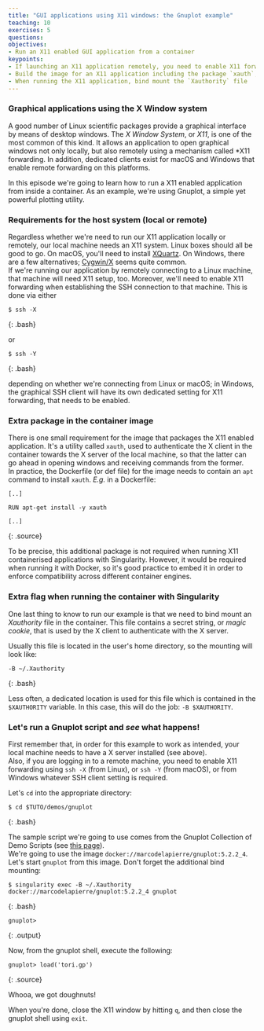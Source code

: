 ```yaml
---
title: "GUI applications using X11 windows: the Gnuplot example"
teaching: 10
exercises: 5
questions:
objectives:
- Run an X11 enabled GUI application from a container
keypoints:
- If launching an X11 application remotely, you need to enable X11 forwarding for the SSH connection
- Build the image for an X11 application including the package `xauth`, for compatibility with the Docker runtime
- When running the X11 application, bind mount the `Xauthority` file
---
```



### Graphical applications using the X Window system

A good number of Linux scientific packages provide a graphical interface by means of desktop windows.  The *X Window System*, or *X11*, is one of the most common of this kind.  It allows an application to open graphical windows not only locally, but also remotely using a mechanism called *X11 forwarding.  In addition, dedicated clients exist for macOS and Windows that enable remote forwarding on this platforms.

In this episode we're going to learn how to run a X11 enabled application from inside a container.  As an example, we're using Gnuplot, a simple yet powerful plotting utility.


### Requirements for the host system (local or remote)

Regardless whether we're need to run our X11 application locally or remotely, our local machine needs an X11 system.  Linux boxes should all be good to go.  On macOS, you'll need to install [XQuartz](https://www.xquartz.org).  On Windows, there are a few alternatives; [Cygwin/X](https://x.cygwin.com) seems quite common.  
If we're running our application by remotely connecting to a Linux machine, that machine will need X11 setup, too.  Moreover, we'll need to enable X11 forwarding when establishing the SSH connection to that machine.  This is done via either

```
$ ssh -X
```
{: .bash}

or 

```
$ ssh -Y
```
{: .bash}

depending on whether we're connecting from Linux or macOS; in Windows, the graphical SSH client will have its own dedicated setting for X11 forwarding, that needs to be enabled.


### Extra package in the container image

There is one small requirement for the image that packages the X11 enabled application.  It's a utility called `xauth`, used to authenticate the X client in the container towards the X server of the local machine, so that the latter can go ahead in opening windows and receiving commands from the former.  
In practice, the Dockerfile (or def file) for the image needs to contain an `apt` command to install `xauth`.  *E.g.* in a Dockerfile:

```
[..]

RUN apt-get install -y xauth

[..]
```
{: .source}

To be precise, this additional package is not required when running X11 containerised applications with Singularity.  However, it would be required when running it with Docker, so it's good practice to embed it in order to enforce compatibility across different container engines.


### Extra flag when running the container with Singularity

One last thing to know to run our example is that we need to bind mount an *Xauthority* file in the container.  This file contains a secret string, or *magic cookie*, that is used by the X client to authenticate with the X server.  

Usually this file is located in the user's home directory, so the mounting will look like:

```
-B ~/.Xauthority
```
{: .bash}

Less often, a dedicated location is used for this file which is contained in the `$XAUTHORITY` variable.  In this case, this will do the job: `-B $XAUTHORITY`.


### Let's run a Gnuplot script and *see* what happens!

First remember that, in order for this example to work as intended, your local machine needs to have a X server installed (see above).  
Also, if you are logging in to a remote machine, you need to enable X11 forwarding using `ssh -X` (from Linux), or `ssh -Y` (from macOS), or from Windows whatever SSH client setting is required.  

Let's `cd` into the appropriate directory:

```
$ cd $TUTO/demos/gnuplot
```
{: .bash}

The sample script we're going to use comes from the Gnuplot Collection of Demo Scripts (see [this page](http://gnuplot.sourceforge.net/demo/hidden2.html)).  
We're going to use the image `docker://marcodelapierre/gnuplot:5.2.2_4`.  Let's start `gnuplot` from this image.  Don't forget the additional bind mounting:

```
$ singularity exec -B ~/.Xauthority docker://marcodelapierre/gnuplot:5.2.2_4 gnuplot
```
{: .bash}

```
gnuplot>
```
{: .output}

Now, from the gnuplot shell, execute the following:

```
gnuplot> load('tori.gp')
```
{: .source}

Whooa, we got doughnuts!

When you're done, close the X11 window by hitting `q`, and then close the gnuplot shell using `exit`.
